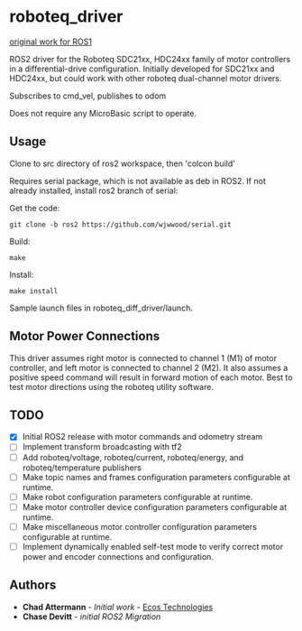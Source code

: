 # roboteq_driver
[original work for ROS1](https://github.com/ecostech/roboteq_diff_driver)

ROS2 driver for the Roboteq SDC21xx, HDC24xx family of motor controllers in a differential-drive configuration.
Initially developed for SDC21xx and HDC24xx, but could work with other roboteq dual-channel motor drivers.

Subscribes to cmd_vel, publishes to odom


Does not require any MicroBasic script to operate.

## Usage

Clone to src directory of ros2 workspace, then 'colcon build'

Requires serial package, which is not available as deb in ROS2. If not already installed, install ros2 branch of serial:

Get the code:
    
    git clone -b ros2 https://github.com/wjwwood/serial.git

Build:

    make

Install:

    make install
    
    
Sample launch files in roboteq_diff_driver/launch.

## Motor Power Connections

This driver assumes right motor is connected to channel 1 (M1) of motor controller, and left motor is connected to channel 2 (M2). It also assumes a positive speed command will result in forward motion of each motor. Best to test motor directions using the roboteq utility software.


## TODO

- [X] Initial ROS2 release with motor commands and odometry stream
- [ ] Implement transform broadcasting with tf2
- [ ] Add roboteq/voltage, roboteq/current, roboteq/energy, and roboteq/temperature publishers
- [ ] Make topic names and frames configuration parameters configurable at runtime.
- [ ] Make robot configuration parameters configurable at runtime.
- [ ] Make motor controller device configuration parameters configurable at runtime.
- [ ] Make miscellaneous motor controller configuration parameters configurable at runtime.
- [ ] Implement dynamically enabled self-test mode to verify correct motor power and encoder connections and configuration.

## Authors

* **Chad Attermann** - *Initial work* - [Ecos Technologies](https://github.com/ecostech)
* **Chase Devitt** - *initial ROS2 Migration*
